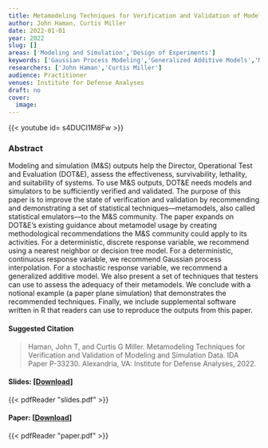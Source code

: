 ```yaml
---
title: Metamodeling Techniques for Verification and Validation of Modeling and Simulation Data
author: John Haman, Curtis Miller
date: 2022-01-01
year: 2022
slug: []
areas: ['Modeling and Simulation','Design of Experiments']
keywords: ['Gaussian Process Modeling','Generalized Additive Models','Modeling and Simulation Validation','Paper Plane Simulation','Statistical Methods']
researchers: ['John Haman','Curtis Miller']
audience: Practitioner
venues: Institute for Defense Analyses
draft: no
cover:
  image: 
---
```


{{< youtube id= s4DUCI1M8Fw >}}

### Abstract
Modeling and simulation (M&S) outputs help the Director, Operational Test and Evaluation (DOT&E), assess the effectiveness, survivability, lethality, and suitability of systems. To use M&S outputs, DOT&E needs models and simulators to be sufficiently verified and validated. The purpose of this paper is to improve the state of verification and validation by recommending and demonstrating a set of statistical techniques—metamodels, also called statistical emulators—to the M&S community. The paper expands on DOT&E’s existing guidance about metamodel usage by creating methodological recommendations the M&S community could apply to its activities. For a deterministic, discrete response variable, we recommend using a nearest neighbor or decision tree model. For a deterministic, continuous response variable, we recommend Gaussian process interpolation. For a stochastic response variable, we recommend a generalized additive model. We also present a set of techniques that testers can use to assess the adequacy of their metamodels. We conclude with a notional example (a paper plane simulation) that demonstrates the recommended techniques. Finally, we include supplemental software written in R that readers can use to reproduce the outputs from this paper.

#### Suggested Citation
> Haman, John T, and Curtis G Miller. Metamodeling Techniques for Verification and Validation of Modeling and Simulation Data. IDA Paper P-33230. Alexandria, VA: Institute for Defense Analyses, 2022.

#### Slides: [[Download](slides.pdf)]
{{< pdfReader "slides.pdf" >}}

#### Paper: [[Download](paper.pdf)]
{{< pdfReader "paper.pdf" >}}


